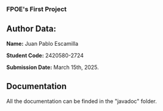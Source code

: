 ### FPOE's First Project 

## Author Data:
**Name:** Juan Pablo Escamilla

**Student Code:** 2420580-2724

**Submission Date:** March 15th, 2025.

## Documentation
All the documentation can be finded in the "javadoc" folder.


